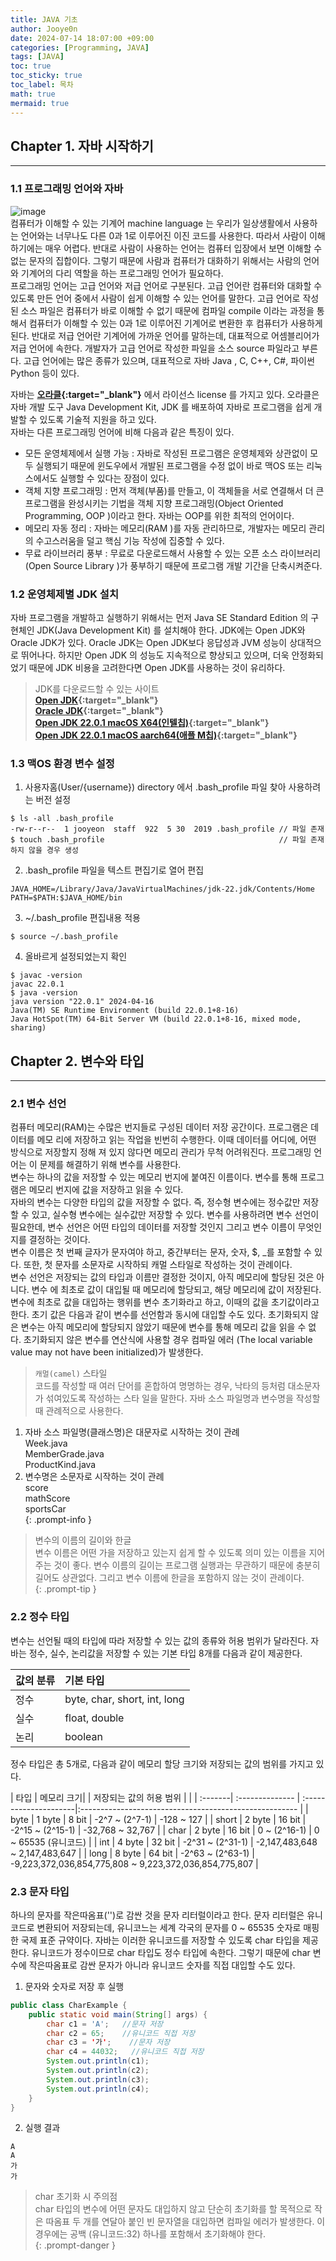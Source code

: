 ```yaml
---
title: JAVA 기초
author: Jooye0n
date: 2024-07-14 18:07:00 +09:00
categories: [Programming, JAVA]
tags: [JAVA]
toc: true
toc_sticky: true
toc_label: 목차
math: true
mermaid: true
---
```


## Chapter 1. 자바 시작하기
---
### 1.1 프로그래밍 언어와 자바
![image](https://github.com/user-attachments/assets/6d28ae2c-3f74-4da8-9de3-f2ad9227c200)  
컴퓨터가 이해할 수 있는 기계어 machine language 는 우리가 일상생활에서 사용하는 언어와는 너무나도 다른 0과 1로 이루어진 이진 코드를 사용한다. 따라서 사람이 이해하기에는 매우 어렵다. 반대로 사람이 사용하는 언어는 컴퓨터 입장에서 보면 이해할 수 없는 문자의 집합이다. 그렇기 때문에 사람과 컴퓨터가 대화하기 위해서는 사람의 언어와 기계어의 다리 역할을 하는 프로그래밍 언어가 필요하다.  
프로그래밍 언어는 고급 언어와 저급 언어로 구분된다. 고급 언어란 컴퓨터와 대화할 수 있도록 만든 언어 중에서 사람이 쉽게 이해할 수 있는 언어를 말한다. 고급 언어로 작성된 소스 파일은 컴퓨터가 바로 이해할 수 없기 때문에 컴파일 compile 이라는 과정을 통해서 컴퓨터가 이해할 수 있는 0과 1로 이루어진 기계어로 변환한 후 컴퓨터가 사용하게 된다. 반대로 저급 언어란 기계어에 가까운 언어를 말하는데, 대표적으로 어셈블리어가 저급 언어에 속한다. 개발자가 고급 언어로 작성한 파일을 소스 source 파일라고 부른다. 고급 언어에는 많은 종류가 있으며, 대표적으로 자바 Java , C, C++, C#, 파이썬 Python 등이 있다.  

자바는 **[오라클](https://www.oracle.com){:target="_blank"}** 에서 라이선스 license 를 가지고 있다. 오라클은 자바 개발 도구 Java Development Kit, JDK 를 배포하여 자바로 프로그램을 쉽게 개발할 수 있도록 기술적 지원을 하고 있다.  
자바는 다른 프로그래밍 언어에 비해 다음과 같은 특징이 있다.
- 모든 운영체제에서 실행 가능 : 자바로 작성된 프로그램은 운영체제와 상관없이 모두 실행되기 때문에 윈도우에서 개발된 프로그램을 수정 없이 바로 맥OS 또는 리눅스에서도 실행할 수 있다는 장점이 있다.  
- 객체 지향 프로그래밍 : 먼저 객체(부품)를 만들고, 이 객체들을 서로 연결해서 더 큰 프로그램을 완성시키는 기법을 객체 지향 프로그래밍(Object Oriented Programming, OOP )이라고 한다. 자바는 OOP를 위한 최적의 언어이다.  
- 메모리 자동 정리 : 자바는 메모리(RAM )를 자동 관리하므로, 개발자는 메모리 관리의 수고스러움을 덜고 핵심
기능 작성에 집중할 수 있다.  
- 무료 라이브러리 풍부 : 무료로 다운로드해서 사용할 수 있는 오픈 소스 라이브러리(Open Source Library )가
풍부하기 때문에 프로그램 개발 기간을 단축시켜준다.

### 1.2 운영체제별 JDK 설치  
자바 프로그램을 개발하고 실행하기 위해서는 먼저 Java SE Standard Edition 의 구현체인 JDK(Java Development Kit) 를 설치해야 한다. JDK에는 Open JDK와 Oracle JDK가 있다.
Oracle JDK는 Open JDK보다 응답성과 JVM 성능이 상대적으로 뛰어나다. 하지만 Open JDK 의 성능도 지속적으로 향상되고 있으며, 더욱 안정화되었기 때문에 JDK 비용을 고려한다면 Open JDK를 사용하는 것이 유리하다. 
> JDK를 다운로드할 수 있는 사이트  
> **[Open JDK](https://jdk.java.net){:target="_blank"}**  
> **[Oracle JDK](https://www.oracle.com/java/technologies/downloads){:target="_blank"}**  
> **[Open JDK 22.0.1 macOS X64(인텔칩)](https://download.oracle.com/java/22/latest/jdk-22_macos-x64_bin.dmg){:target="_blank"}**  
> **[Open JDK 22.0.1 macOS aarch64(애플 M칩)](https://download.oracle.com/java/22/latest/jdk-22_macos-aarch64_bin.dmg){:target="_blank"}**   

### 1.3 맥OS 환경 변수 설정
1. 사용자홈(User/{username}) directory 에서 .bash_profile 파일 찾아 사용하려는 버전 설정   
```shell
$ ls -all .bash_profile
-rw-r--r--  1 jooyeon  staff  922  5 30  2019 .bash_profile // 파일 존재
$ touch .bash_profile                                       // 파일 존재하지 않을 경우 생성
```   
2. .bash_profile 파일을 텍스트 편집기로 열어 편집
```
JAVA_HOME=/Library/Java/JavaVirtualMachines/jdk-22.jdk/Contents/Home
PATH=$PATH:$JAVA_HOME/bin
```
3. ~/.bash_profile 편집내용 적용
```shell
$ source ~/.bash_profile
```
4. 올바르게 설정되었는지 확인  
```shell  
$ javac -version
javac 22.0.1
$ java -version  
java version "22.0.1" 2024-04-16  
Java(TM) SE Runtime Environment (build 22.0.1+8-16)  
Java HotSpot(TM) 64-Bit Server VM (build 22.0.1+8-16, mixed mode, sharing)  
```  

## Chapter 2. 변수와 타입
---
### 2.1 변수 선언
컴퓨터 메모리(RAM)는 수많은 번지들로 구성된 데이터 저장 공간이다. 프로그램은 데이터를 메모 리에 저장하고 읽는 작업을 빈번히 수행한다. 이때 데이터를 어디에, 어떤 방식으로 저장할지 정해 져 있지 않다면 메모리 관리가 무척 어려워진다. 프로그래밍 언어는 이 문제를 해결하기 위해 변수를 사용한다.  
변수는 하나의 값을 저장할 수 있는 메모리 번지에 붙여진 이름이다. 변수를 통해 프로그램은 메모리 번지에 값을 저장하고 읽을 수 있다.  
자바의 변수는 다양한 타입의 값을 저장할 수 없다. 즉, 정수형 변수에는 정수값만 저장할 수 있고, 실수형 변수에는 실수값만 저장할 수 있다.
변수를 사용하려면 변수 선언이 필요한데, 변수 선언은 어떤 타입의 데이터를 저장할 것인지 그리고 변수 이름이 무엇인지를 결정하는 것이다.  
변수 이름은 첫 번째 글자가 문자여야 하고, 중간부터는 문자, 숫자, $, _를 포함할 수 있다. 또한, 첫 문자를 소문자로 시작하되 캐멀 스타일로 작성하는 것이 관례이다.  
변수 선언은 저장되는 값의 타입과 이름만 결정한 것이지, 아직 메모리에 할당된 것은 아니다. 변수 에 최초로 값이 대입될 때 메모리에 할당되고, 해당 메모리에 값이 저장된다. 변수에 최초로 값을 대입하는 행위를 변수 초기화라고 하고, 이때의 값을 초기값이라고 한다. 초기 값은 다음과 같이 변수를 선언함과 동시에 대입할 수도 있다. 초기화되지 않은 변수는 아직 메모리에 할당되지 않았기 때문에 변수를 통해 메모리 값을 읽을 수 없다. 초기화되지 않은 변수를 연산식에 사용할 경우 컴파일 에러 (The local variable value may not have been initialized)가 발생한다.  
> `캐멀(camel)` 스타일  
코드를 작성할 때 여러 단어를 혼합하여 명명하는 경우, 낙타의 등처럼 대소문자가 섞여있도록 작성하는 스타 일을 말한다. 자바 소스 파일명과 변수명을 작성할 때 관례적으로 사용한다.  
1. 자바 소스 파일명(클래스명)은 대문자로 시작하는 것이 관례  
Week.java  
MemberGrade.java  
ProductKind.java  
2. 변수명은 소문자로 시작하는 것이 관례  
score  
mathScore  
sportsCar   
{: .prompt-info }   
> 변수의 이름의 길이와 한글  
변수 이름은 어떤 가을 저장하고 있는지 쉽게 할 수 있도록 의미 있는 이름을 지어주는 것이 좋다. 변수 이름의 길이는 프로그램 실행과는 무관하기 때문에 충분히 길어도 상관없다. 그리고 변수 이름에 한글을 포함하지 않는 것이 관례이다.  
{: .prompt-tip }  

### 2.2 정수 타입
변수는 선언될 때의 타입에 따라 저장할 수 있는 값의 종류와 허용 범위가 달라진다. 자바는 정수, 실수, 논리값을 저장할 수 있는 기본 타입 8개를 다음과 같이 제공한다.  

| 값의 분류 | 기본 타입                     |
| :------ | :-------------------------- |
| 정수     | byte, char, short, int, long|
| 실수     | float, double               |
| 논리     | boolean                     |
  
정수 타입은 총 5개로, 다음과 같이 메모리 할당 크기와 저장되는 값의 범위를 가지고 있다.  

| 타입     | 메모리 크기|       | 저장되는 값의 허용 범위    |                                                        |
| :-------| :-------------- | :---------------------|:------------------------------------------------------ |
| byte    | 1 byte | 8 bit  | -2^7 ~ (2^7-1)        | -128 ~ 127                                             |
| short   | 2 byte | 16 bit | -2^15 ~ (2^15-1)      | -32,768 ~ 32,767                                       |
| char    | 2 byte | 16 bit |  0 ~ (2^16-1)         |  0 ~ 65535 (유니코드)                                     |
| int     | 4 byte | 32 bit | -2^31 ~ (2^31-1)      | -2,147,483,648 ~ 2,147,483,647                         |
| long    | 8 byte | 64 bit | -2^63 ~ (2^63-1)      | -9,223,372,036,854,775,808 ~ 9,223,372,036,854,775,807 |

### 2.3 문자 타입
하나의 문자를 작은따옴표('')로 감싼 것을 문자 리터럴이라고 한다. 문자 리터럴은 유니코드로 변환되어 저장되는데, 유니코느는 세계 각국의 문자를 0 ~ 65535 숫자로 매핑한 국제 표준 규약이다. 자바는 이러한 유니코드를 저장할 수 있도록 char 타입을 제공한다. 유니코드가 정수이므로 char 타입도 정수 타입에 속한다. 그렇기 때문에 char 변수에 작은따옴표로 감싼 문자가 아니라 유니코드 숫자를 직접 대입할 수도 있다. 
1. 문자와 숫자로 저장 후 실행
```java  
public class CharExample {
	public static void main(String[] args) {
        char c1 = 'A';	 //문자 저장
        char c2 = 65;	 //유니코드 직접 저장
        char c3 = '가';	  //문자 저장
        char c4 = 44032;   //유니코드 직접 저장
        System.out.println(c1);
        System.out.println(c2);
        System.out.println(c3);
        System.out.println(c4);
    } 	 
}
```  
2. 실행 결과
```shell  
A  
A  
가  
가  
```  

> char 초기화 시 주의점  
char 타입의 변수에 어떤 문자도 대입하지 않고 단순히 초기화를 할 목적으로 작은 따옴표 두 개를 연달아 붙인 빈 문자열을 대입하면 컴파일 에러가 발생한다. 이 경우에는 공백 (유니코드:32) 하나를 포함해서 초기화해야 한다.   
{: .prompt-danger }  





